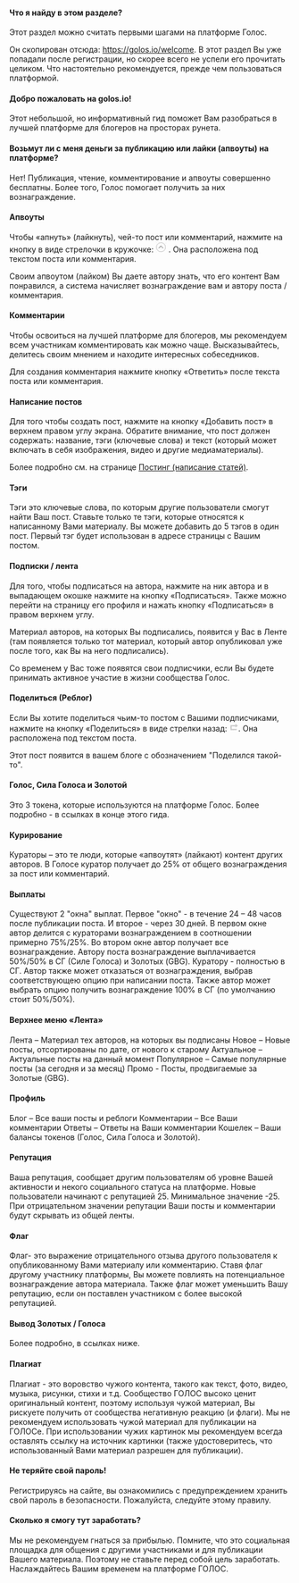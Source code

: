 #### Что я найду в этом разделе?
Этот раздел можно считать первыми шагами на платформе Голос.
 
Он скопирован отсюда: https://golos.io/welcome. В этот раздел Вы уже попадали после регистрации, но скорее всего не успели его прочитать целиком. Что настоятельно рекомендуется, прежде чем пользоваться платформой.

#### Добро пожаловать на golos.io!
Этот небольшой, но информативный гид поможет Вам разобраться в лучшей платформе для блогеров на просторах рунета.

#### Возьмут ли с меня деньги за публикацию или лайки (апвоуты) на платформе?
Нет! Публикация, чтение, комментирование и апвоуты совершенно бесплатны. Более того, Голос помогает получить за них вознаграждение.

#### Апвоуты
Чтобы «апнуть» (лайкнуть), чей-то пост или комментарий, нажмите на кнопку в виде стрелочки в кружочке:  ![](/assets/upvote.jpg) . Она расположена под текстом поста или комментария. 

Своим апвоутом (лайком) Вы даете автору знать, что его контент Вам понравился, а система начисляет вознаграждение вам и автору поста / комментария.

#### Комментарии
Чтобы освоиться на лучшей платформе для блогеров, мы рекомендуем всем участникам комментировать как можно чаще. Высказывайтесь, делитесь своим мнением и находите интересных собеседников.

Для создания комментария нажмите кнопку «Ответить» после текста поста или комментария.

#### Написание постов
Для того чтобы создать пост, нажмите на кнопку «Добавить пост» в верхнем правом углу экрана. Обратите внимание, что пост должен содержать: название, тэги (ключевые слова) и текст (который может включать в себя изображения, видео и другие медиаматериалы). 

Более подробно см. на странице [Постинг (написание статей)](/2-rewards/posting_rewards.html).

#### Тэги
Тэги это ключевые слова, по которым другие пользователи смогут найти Ваш пост. Ставьте только те тэги, которые относятся к написанному Вами материалу.
Вы можете добавить до 5 тэгов в один пост. Первый тэг будет использован в адресе страницы с Вашим постом.

#### Подписки / лента
Для того, чтобы подписаться на автора, нажмите на ник автора и в выпадающем окошке нажмите на кнопку «Подписаться». Также можно перейти на страницу его профиля и нажать кнопку «Подписаться» в правом верхнем углу.
 
Материал авторов, на которых Вы подписались, появится у Вас в Ленте (там появляется только тот материал, который автор опубликовал уже после того, как Вы на него подписались).

Со временем у Вас тоже появятся свои подписчики, если Вы будете принимать активное участие в жизни сообщества Голос.

#### Поделиться (Реблог)
Если Вы хотите поделиться чьим-то постом с Вашими подписчиками, нажмите на кнопку «Поделиться» в виде стрелки назад: ![](/assets/reblog.jpg).  Она расположена под текстом поста. 

Этот пост появится в вашем блоге с обозначением "Поделился такой-то".

#### Голос, Сила Голоса и Золотой
Это 3 токена, которые используются на платформе Голос. Более подробно - в ссылках в конце этого гида.

#### Курирование
Кураторы – это те люди, которые «апвоутят» (лайкают) контент других авторов. 
В Голосе куратор получает до 25% от общего вознаграждения за пост или комментарий.

#### Выплаты
Существуют 2 "окна" выплат. Первое "окно" - в течение 24 – 48 часов после публикации поста. И второе - через 30 дней.
В первом окне автор делится с кураторами вознаграждением в соотношении примерно 75%/25%. Во втором окне автор получает все вознаграждение.
Автору поста вознаграждение выплачивается 50%/50% в СГ (Силе Голоса) и Золотых (GBG). Куратору - полностью в СГ.
Автор также может отказаться от вознаграждения, выбрав соответствующею опцию при написании поста.
Также автор может выбрать опцию получить вознаграждение 100% в СГ (по умолчанию стоит 50%/50%).

#### Верхнее меню «Лента»
Лента – Материал тех авторов, на которых вы подписаны
Новое – Новые посты, отсортированы по дате, от нового к старому
Актуальное – Актуальные посты на данный момент
Популярное – Самые популярные посты (за сегодня и за месяц)
Промо - Посты, продвигаемые за Золотые (GBG).

#### Профиль
Блог – Все ваши посты и реблоги
Комментарии – Все Ваши комментарии
Ответы – Ответы на Ваши комментарии
Кошелек – Ваши балансы токенов (Голос, Сила Голоса и Золотой).

#### Репутация
Ваша репутация, сообщает другим пользователям об уровне Вашей активности и некого социального статуса на платформе.
Новые пользователи начинают с репутацией 25. Минимальное значение -25. При отрицательном значении репутации Ваши посты и комментарии будут скрывать из общей ленты.

#### Флаг
Флаг- это выражение отрицательного отзыва другого пользователя к опубликованному Вами материалу или комментарию.
Ставя флаг другому участнику платформы, Вы можете повлиять на потенциальное вознаграждение автора материала. Также флаг может уменьшить Вашу репутацию, если он поставлен участником с более высокой репутацией.

#### Вывод Золотых / Голоса
Более подробно, в ссылках ниже.

#### Плагиат
Плагиат - это воровство чужого контента, такого как текст, фото, видео, музыка, рисунки, стихи и т.д.
Сообщество ГОЛОС высоко ценит оригинальный контент, поэтому используя чужой материал, Вы рискуете получить от сообщества негативную реакцию (и флаги).
Мы не рекомендуем использовать чужой материал для публикации на ГОЛОСе.
При использовании чужих картинок мы рекомендуем всегда оставлять ссылку на источник картинки (также удостоверитесь, что использованный Вами материал разрешен для публикации).

#### Не теряйте свой пароль! 
Регистрируясь на сайте, вы ознакомились с предупреждением хранить свой пароль в безопасности.
Пожалуйста, следуйте этому правилу.

#### Сколько я смогу тут заработать?
Мы не рекомендуем гнаться за прибылью. Помните, что это социальная площадка для общения с другими участниками и для публикации Вашего материала. Поэтому не ставьте перед собой цель заработать. Наслаждайтесь Вашим временем на платформе ГОЛОС.